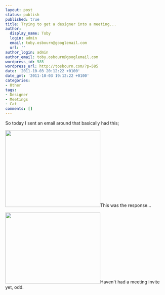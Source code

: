 ```yaml
---
layout: post
status: publish
published: true
title: Trying to get a designer into a meeting...
author:
  display_name: Toby
  login: admin
  email: toby.osbourn@googlemail.com
  url: ''
author_login: admin
author_email: toby.osbourn@googlemail.com
wordpress_id: 585
wordpress_url: http://tosbourn.com/?p=585
date: '2011-10-03 20:12:22 +0100'
date_gmt: '2011-10-03 19:12:22 +0100'
categories:
- Other
tags:
- Designer
- Meetings
- Cat
comments: []
---
```

<p>So today I sent an email around that basically had this;</p>
<p><a href="http://tosbourn.com/wp-content/uploads/2011/10/prepostgolive.png"><img class="aligncenter size-medium wp-image-586" title="prepostgolive" src="http://tosbourn.com/wp-content/uploads/2011/10/prepostgolive-300x243.png" alt="" width="300" height="243" /></a>This was the response...</p>
<p><a href="http://tosbourn.com/wp-content/uploads/2011/10/image001.jpg"><img class="aligncenter size-medium wp-image-587" title="image001" src="http://tosbourn.com/wp-content/uploads/2011/10/image001-300x225.jpg" alt="" width="300" height="225" /></a>Haven't had a meeting invite yet, odd.</p>
